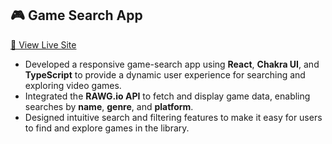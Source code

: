 ## 🎮 Game Search App

[🔗 View Live Site](https://game-search-lam614-outlookcom-levi-millers-projects.vercel.app/)

- Developed a responsive game-search app using **React**, **Chakra UI**, and **TypeScript** to provide a dynamic user experience for searching and exploring video games.
- Integrated the **RAWG.io API** to fetch and display game data, enabling searches by **name**, **genre**, and **platform**.
- Designed intuitive search and filtering features to make it easy for users to find and explore games in the library.
